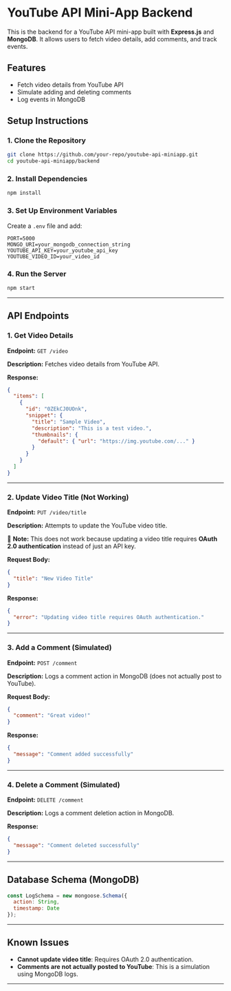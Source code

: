 # YouTube API Mini-App Backend

This is the backend for a YouTube API mini-app built with **Express.js** and **MongoDB**. It allows users to fetch video details, add comments, and track events.

## Features

- Fetch video details from YouTube API
- Simulate adding and deleting comments
- Log events in MongoDB

## Setup Instructions

### 1. Clone the Repository

```sh
git clone https://github.com/your-repo/youtube-api-miniapp.git
cd youtube-api-miniapp/backend
```

### 2. Install Dependencies

```sh
npm install
```

### 3. Set Up Environment Variables

Create a `.env` file and add:

```env
PORT=5000
MONGO_URI=your_mongodb_connection_string
YOUTUBE_API_KEY=your_youtube_api_key
YOUTUBE_VIDEO_ID=your_video_id
```

### 4. Run the Server

```sh
npm start
```

---

## API Endpoints

### 1. Get Video Details

**Endpoint:** `GET /video`

**Description:** Fetches video details from YouTube API.

**Response:**

```json
{
  "items": [
    {
      "id": "0ZEkCJ0UOnk",
      "snippet": {
        "title": "Sample Video",
        "description": "This is a test video.",
        "thumbnails": {
          "default": { "url": "https://img.youtube.com/..." }
        }
      }
    }
  ]
}
```

---

### 2. Update Video Title (Not Working)

**Endpoint:** `PUT /video/title`

**Description:** Attempts to update the YouTube video title.

🚨 **Note:** This does not work because updating a video title requires **OAuth 2.0 authentication** instead of just an API key.

**Request Body:**

```json
{
  "title": "New Video Title"
}
```

**Response:**

```json
{
  "error": "Updating video title requires OAuth authentication."
}
```

---

### 3. Add a Comment (Simulated)

**Endpoint:** `POST /comment`

**Description:** Logs a comment action in MongoDB (does not actually post to YouTube).

**Request Body:**

```json
{
  "comment": "Great video!"
}
```

**Response:**

```json
{
  "message": "Comment added successfully"
}
```

---

### 4. Delete a Comment (Simulated)

**Endpoint:** `DELETE /comment`

**Description:** Logs a comment deletion action in MongoDB.

**Response:**

```json
{
  "message": "Comment deleted successfully"
}
```

---

## Database Schema (MongoDB)

```js
const LogSchema = new mongoose.Schema({
  action: String,
  timestamp: Date
});
```

---

## Known Issues

- **Cannot update video title**: Requires OAuth 2.0 authentication.
- **Comments are not actually posted to YouTube**: This is a simulation using MongoDB logs.

---


